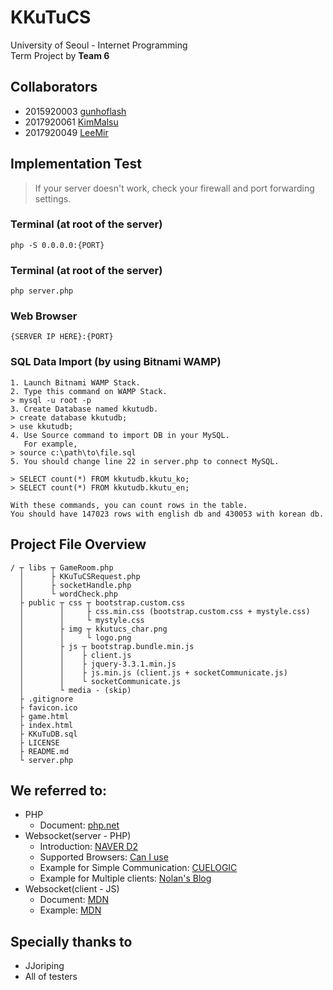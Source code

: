 # KKuTuCS
University of Seoul - Internet Programming\
Term Project by __Team 6__

## Collaborators
* 2015920003 [gunhoflash](https://github.com/gunhoflash)
* 2017920061 [KimMalsu](https://github.com/KimMalsu)
* 2017920049 [LeeMir](https://github.com/LeeMir)

## Implementation Test
> If your server doesn't work, check your firewall and port forwarding settings.
### Terminal (at root of the server)
```
php -S 0.0.0.0:{PORT}
```
### Terminal (at root of the server)
```
php server.php
```
### Web Browser
```
{SERVER IP HERE}:{PORT}
```
### SQL Data Import (by using Bitnami WAMP)
```
1. Launch Bitnami WAMP Stack.
2. Type this command on WAMP Stack.
> mysql -u root -p
3. Create Database named kkutudb.
> create database kkutudb;
> use kkutudb;
4. Use Source command to import DB in your MySQL.
   For example,
> source c:\path\to\file.sql
5. You should change line 22 in server.php to connect MySQL.
```
```
> SELECT count(*) FROM kkutudb.kkutu_ko;
> SELECT count(*) FROM kkutudb.kkutu_en;

With these commands, you can count rows in the table.
You should have 147023 rows with english db and 430053 with korean db.
```

## Project File Overview
```
/ ┬ libs ┬ GameRoom.php
  │      ├ KKuTuCSRequest.php
  │      ├ socketHandle.php
  │      └ wordCheck.php
  ├ public ┬ css ┬ bootstrap.custom.css
  │        │     ├ css.min.css (bootstrap.custom.css + mystyle.css)
  │        │     └ mystyle.css
  │        ├ img ┬ kkutucs_char.png
  │        │     └ logo.png
  │        ├ js ┬ bootstrap.bundle.min.js
  │        │    ├ client.js
  │        │    ├ jquery-3.3.1.min.js
  │        │    ├ js.min.js (client.js + socketCommunicate.js)
  │        │    └ socketCommunicate.js
  │        └ media - (skip)
  ├ .gitignore
  ├ favicon.ico
  ├ game.html
  ├ index.html
  ├ KKuTuDB.sql
  ├ LICENSE
  ├ README.md
  └ server.php
```

## We referred to:
* PHP
  * Document: [php.net](http://php.net/)
* Websocket(server - PHP)
  * Introduction: [NAVER D2](https://d2.naver.com/helloworld/1336)
  * Supported Browsers: [Can I use](https://caniuse.com/#search=websocket)
  * Example for Simple Communication: [CUELOGIC](https://www.cuelogic.com/blog/php-and-html5-websocket-server-and-client-communication)
  * Example for Multiple clients: [Nolan's Blog](https://www.nolanchou.com/?p=997&fbclid=IwAR2RI43qe_OkmmaCXOUC7wyDw6_lxljrnBctD-i2XVpPF-cn6arA9Uyxads)
* Websocket(client - JS)
  * Document: [MDN](https://developer.mozilla.org/ko/docs/Web/API/WebSocket)
  * Example: [MDN](https://developer.mozilla.org/ko/docs/WebSockets/Writing_WebSocket_client_applications)

## Specially thanks to
* JJoriping
* All of testers
